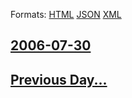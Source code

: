 
Formats: [HTML](2006/07/30/index.html)  [JSON](2006/07/30/index.json)  [XML](2006/07/30/index.xml)  

## [2006-07-30](/news/2006/07/30/index.md)

## [Previous Day...](/news/2006/07/29/index.md)

